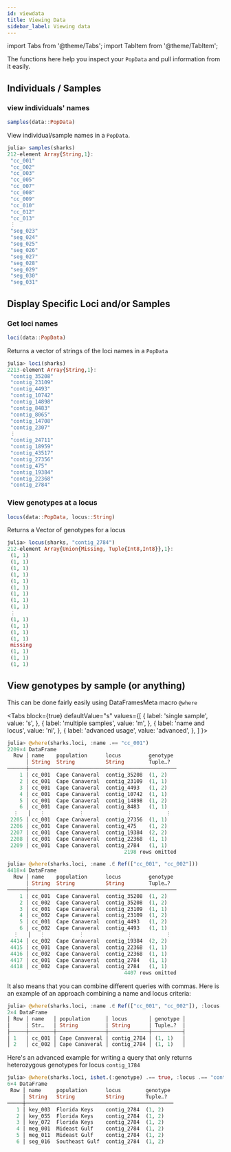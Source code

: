 ```yaml
---
id: viewdata
title: Viewing Data
sidebar_label: Viewing data
---
```

import Tabs from '@theme/Tabs';
import TabItem from '@theme/TabItem';

The functions here help you inspect your `PopData` and pull information from it easily.

## Individuals / Samples

### view individuals' names

```julia
samples(data::PopData)
```

View individual/sample names in a `PopData`. 

``` julia
julia> samples(sharks)
212-element Array{String,1}:
 "cc_001" 
 "cc_002" 
 "cc_003" 
 "cc_005" 
 "cc_007" 
 "cc_008" 
 "cc_009" 
 "cc_010" 
 "cc_012" 
 "cc_013" 
 ⋮        
 "seg_023"
 "seg_024"
 "seg_025"
 "seg_026"
 "seg_027"
 "seg_028"
 "seg_029"
 "seg_030"
 "seg_031"
```

## Display Specific Loci and/or Samples

### Get loci names

```julia
loci(data::PopData)
```

Returns a vector of strings of the loci names in a `PopData`

```julia
julia> loci(sharks)
2213-element Array{String,1}:
 "contig_35208"
 "contig_23109"
 "contig_4493" 
 "contig_10742"
 "contig_14898"
 "contig_8483" 
 "contig_8065" 
 "contig_14708"
 "contig_2307" 
 ⋮             
 "contig_24711"
 "contig_18959"
 "contig_43517"
 "contig_27356"
 "contig_475"  
 "contig_19384"
 "contig_22368"
 "contig_2784" 
```

### View genotypes at a locus

```julia
locus(data::PopData, locus::String)
```

Returns a Vector of genotypes for a locus

``` julia
julia> locus(sharks, "contig_2784")
212-element Array{Union{Missing, Tuple{Int8,Int8}},1}:
 (1, 1)
 (1, 1)
 (1, 1)
 (1, 1)
 (1, 1)
 (1, 1)
 (1, 1)
 (1, 1)
 (1, 1)
 ⋮
 (1, 1)
 (1, 1)
 (1, 1)
 (1, 1)
 missing
 (1, 1)
 (1, 1)
 (1, 1)
```

## View genotypes by sample (or anything)

This can be done fairly easily using DataFramesMeta macro `@where`

<Tabs
  block={true}
  defaultValue="s"
  values={[
    { label: 'single sample', value: 's', },
    { label: 'multiple samples', value: 'm', },
    { label: 'name and locus', value: 'nl', },
    { label: 'advanced usage', value: 'advanced', },
  ]
}>
<TabItem value="s">

```julia
julia> @where(sharks.loci, :name .== "cc_001")
2209×4 DataFrame
  Row │ name    population      locus         genotype
      │ String  String          String        Tuple…?
──────┼────────────────────────────────────────────────
    1 │ cc_001  Cape Canaveral  contig_35208  (1, 2)
    2 │ cc_001  Cape Canaveral  contig_23109  (1, 1)
    3 │ cc_001  Cape Canaveral  contig_4493   (1, 2)
    4 │ cc_001  Cape Canaveral  contig_10742  (1, 1)
    5 │ cc_001  Cape Canaveral  contig_14898  (1, 2)
    6 │ cc_001  Cape Canaveral  contig_8483   (1, 1)
  ⋮   │   ⋮           ⋮              ⋮           ⋮
 2205 │ cc_001  Cape Canaveral  contig_27356  (1, 1)
 2206 │ cc_001  Cape Canaveral  contig_475    (1, 2)
 2207 │ cc_001  Cape Canaveral  contig_19384  (2, 2)
 2208 │ cc_001  Cape Canaveral  contig_22368  (1, 1)
 2209 │ cc_001  Cape Canaveral  contig_2784   (1, 1)
                                      2198 rows omitted
```

</TabItem>
<TabItem value="m">

```julia
julia> @where(sharks.loci, :name .∈ Ref(["cc_001", "cc_002"]))
4418×4 DataFrame
  Row │ name    population      locus         genotype
      │ String  String          String        Tuple…?
──────┼────────────────────────────────────────────────
    1 │ cc_001  Cape Canaveral  contig_35208  (1, 2)
    2 │ cc_002  Cape Canaveral  contig_35208  (1, 2)
    3 │ cc_001  Cape Canaveral  contig_23109  (1, 1)
    4 │ cc_002  Cape Canaveral  contig_23109  (1, 2)
    5 │ cc_001  Cape Canaveral  contig_4493   (1, 2)
    6 │ cc_002  Cape Canaveral  contig_4493   (1, 1)
  ⋮   │   ⋮           ⋮              ⋮           ⋮
 4414 │ cc_002  Cape Canaveral  contig_19384  (2, 2)
 4415 │ cc_001  Cape Canaveral  contig_22368  (1, 1)
 4416 │ cc_002  Cape Canaveral  contig_22368  (1, 1)
 4417 │ cc_001  Cape Canaveral  contig_2784   (1, 1)
 4418 │ cc_002  Cape Canaveral  contig_2784   (1, 1)
                                      4407 rows omitted
```

</TabItem>
<TabItem value="nl">

It also means that you can combine different queries with commas. Here is an example of an approach combining a name and locus criteria:

```julia
julia> @where(sharks.loci, :name .∈ Ref(["cc_001", "cc_002"]), :locus .== "contig_2784")
2×4 DataFrame
│ Row │ name   │ population     │ locus       │ genotype │
│     │ Str…   │ String         │ String      │ Tuple…?  │
├─────┼────────┼────────────────┼─────────────┼──────────┤
│ 1   │ cc_001 │ Cape Canaveral │ contig_2784 │ (1, 1)   │
│ 2   │ cc_002 │ Cape Canaveral │ contig_2784 │ (1, 1)   │
```

</TabItem>
<TabItem value="advanced">
 
Here's an advanced example for writing a query that only returns heterozygous genotypes for locus `contig_1784`
```julia
julia> @where(sharks.loci, ishet.(:genotype) .== true, :locus .== "contig_2784")
6×4 DataFrame
 Row │ name     population      locus        genotype
     │ String   String          String       Tuple…?
─────┼────────────────────────────────────────────────
   1 │ key_003  Florida Keys    contig_2784  (1, 2)
   2 │ key_055  Florida Keys    contig_2784  (1, 2)
   3 │ key_072  Florida Keys    contig_2784  (1, 2)
   4 │ meg_001  Mideast Gulf    contig_2784  (1, 2)
   5 │ meg_011  Mideast Gulf    contig_2784  (1, 2)
   6 │ seg_016  Southeast Gulf  contig_2784  (1, 2)
```

</TabItem>
</Tabs>
